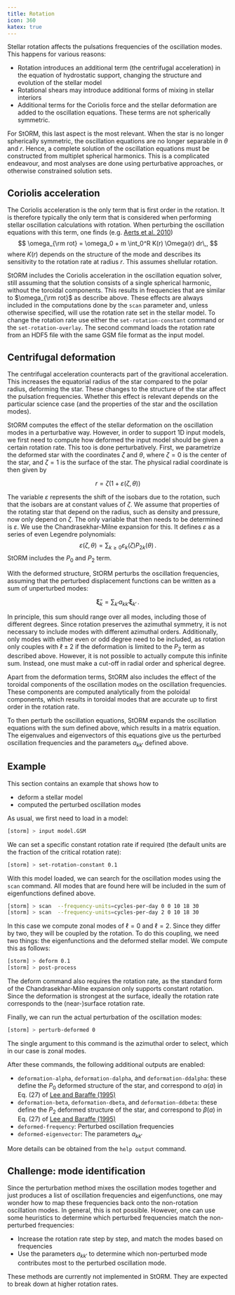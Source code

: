 ```yaml
---
title: Rotation
icon: 360 
katex: true
---
```


Stellar rotation affects the pulsations frequencies of the oscillation modes.
This happens for various reasons:

- Rotation introduces an additional term (the centrifugal acceleration) in the equation of hydrostatic support, changing the structure and evolution of the stellar model
- Rotational shears may introduce additional forms of mixing in stellar interiors
- Additional terms for the Coriolis force and the stellar deformation are added to the oscillation equations. These terms are not spherically symmetric.

For StORM, this last aspect is the most relevant.
When the star is no longer spherically symmetric, the oscillation equations are no longer separable in $\theta$ and $r$.
Hence, a complete solution of the oscillation equations must be constructed from multiplet spherical harmonics.
This is a complicated endeavour, and most analyses are done using perturbative approaches, or otherwise constrained solution sets.

## Coriolis acceleration

The Coriolis acceleration is the only term that is first order in the rotation.
It is therefore typically the only term that is considered when performing stellar oscillation calculations with rotation.
When perturbing the oscillation equations with this term, one finds (e.g. [Aerts et al. 2010](https://ui.adsabs.harvard.edu/abs/2010aste.book.....A/abstract))
$$ \omega_{\rm rot} = \omega_0 + m \int_0^R K(r) \Omega(r) dr\,, $$
where $K(r)$ depends on the structure of the mode and describes its sensitivity to the rotation rate at radius $r$.
This assumes shellular rotation.

StORM includes the Coriolis acceleration in the oscillation equation solver, still assuming that the solution consists of a single spherical harmonic, without the toroidal components.
This results in frequencies that are similar to $\omega_{\rm rot}$ as describe above.
These effects are always included in the computations done by the `scan` parameter and, unless otherwise specified, will use the rotation rate set in the stellar model.
To change the rotation rate use either the `set-rotation-constant` command or the `set-rotation-overlay`.
The second command loads the rotation rate from an HDF5 file with the same GSM file format as the input model.

## Centrifugal deformation

The centrifugal acceleration counteracts part of the gravitional acceleration.
This increases the equatorial radius of the star compared to the polar radius, deforming the star.
These changes to the structure of the star affect the pulsation frequencies.
Whether this effect is relevant depends on the particular science case (and the properties of the star and the oscillation modes).

StORM computes the effect of the stellar deformation on the oscillation modes in a perturbative way.
However, in order to support 1D input models, we first need to compute how deformed the input model should be given a certain rotation rate.
This too is done perturbatively.
First, we parametrize the deformed star with the coordinates $\zeta$ and $\theta$, where $\zeta = 0$ is the center of the star, and $\zeta = 1$ is the surface of the star.
The physical radial coordinate is then given by

$$ r = \zeta(1 + \varepsilon(\zeta, \theta)) $$

The variable $\varepsilon$ represents the shift of the isobars due to the rotation, such that the isobars are at constant values of $\zeta$.
We assume that properties of the rotating star that depend on the radius, such as density and pressure, now only depend on $\zeta$.
The only variable that then needs to be determined is $\varepsilon$.
We use the Chandrasekhar-Milne expansion for this.
It defines $\varepsilon$ as a series of even Legendre polynomials:
$$ \varepsilon(\zeta, \theta) = \sum_{k \geq 0} \varepsilon_k(\zeta) P_{2k}(\theta) \,. $$
StORM includes the $P_0$ and $P_2$ term.

With the deformed structure, StORM perturbs the oscillation frequencies, assuming that the perturbed displacement functions can be written as a sum of unperturbed modes:

$$\bm{\tilde\xi}_k = \sum_{k'} a_{kk'} \bm{\xi}_{k'}\,.$$
 
In principle, this sum should range over all modes, including those of different degrees.
Since rotation preserves the azimuthal symmetry, it is not necessary to include modes with different azimuthal orders.
Additionally, only modes with either even or odd degree need to be included, as rotation only couples with $\ell \pm 2$ if the deformation is limited to the $P_2$ term as described above.
However, it is not possible to actually compute this infinite sum.
Instead, one must make a cut-off in radial order and spherical degree.

Apart from the deformation terms, StORM also includes the effect of the toroidal components of the oscillation modes on the oscillation frequencies.
These components are computed analytically from the poloidal components, which results in toroidal modes that are accurate up to first order in the rotation rate.

To then perturb the oscillation equations, StORM expands the oscillation equations with the sum defined above, which results in a matrix equation.
The eigenvalues and eigenvectors of this equations give us the perturbed oscillation frequencies and the parameters $a_{kk'}$ defined above.

## Example

This section contains an example that shows how to
- deform a stellar model
- computed the perturbed oscillation modes

As usual, we first need to load in a model:

```sh
[storm] > input model.GSM
```

We can set a specific constant rotation rate if required (the default units are the fraction of the critical rotation rate):

```sh
[storm] > set-rotation-constant 0.1
```

With this model loaded, we can search for the oscillation modes using the `scan` command.
All modes that are found here will be included in the sum of eigenfunctions defined above.

```sh
[storm] > scan  --frequency-units=cycles-per-day 0 0 10 18 30
[storm] > scan  --frequency-units=cycles-per-day 2 0 10 18 30
```

In this case we compute zonal modes of $\ell = 0$ and $\ell = 2$.
Since they differ by two, they will be coupled by the rotation.
To do this coupling, we need two things: the eigenfunctions and the deformed stellar model.
We compute this as follows:

```sh
[storm] > deform 0.1
[storm] > post-process
```

The deform command also requires the rotation rate, as the standard form of the Chandrasekhar-Milne expansion only supports constant rotation.
Since the deformation is strongest at the surface, ideally the rotation rate corresponds to the (near-)surface rotation rate.

Finally, we can run the actual perturbation of the oscillation modes:

```sh
[storm] > perturb-deformed 0
```

The single argument to this command is the azimuthal order to select, which in our case is zonal modes.

After these commands, the following additional outputs are enabled:

- `deformation-alpha`, `deformation-dalpha`, and `deformation-ddalpha`: these define the $P_0$ deformed structure of the star, and correspond to $\alpha(a)$ in Eq. (27) of [Lee and Baraffe (1995)](https://ui.adsabs.harvard.edu/abs/1995A&A...301..419L)
- `deformation-beta`, `deformation-dbeta`, and `deformation-ddbeta`: these define the $P_2$ deformed structure of the star, and correspond to $\beta(a)$ in Eq. (27) of [Lee and Baraffe (1995)](https://ui.adsabs.harvard.edu/abs/1995A&A...301..419L)
- `deformed-frequency`: Perturbed oscillation frequencies
- `deformed-eigenvector`: The parameters $a_{kk'}$

More details can be obtained from the `help output` command.

## Challenge: mode identification

Since the perturbation method mixes the oscillation modes together and just produces a list of oscillation frequencies and eigenfunctions, one may wonder how to map these frequencies back onto the non-rotation oscillation modes.
In general, this is not possible.
However, one can use some heuristics to determine which perturbed frequencies match the non-perturbed frequencies:

- Increase the rotation rate step by step, and match the modes based on frequencies
- Use the parameters $a_{kk'}$ to determine which non-perturbed mode contributes most to the perturbed oscillation mode.

These methods are currently not implemented in StORM.
They are expected to break down at higher rotation rates.
